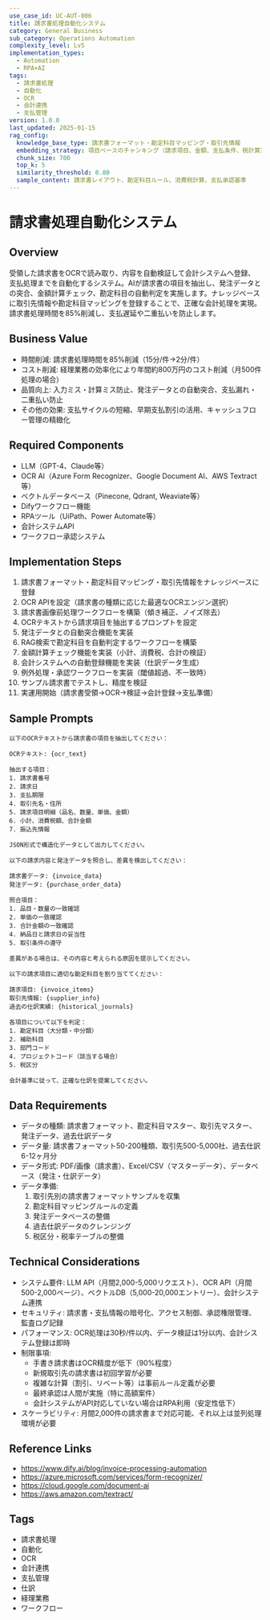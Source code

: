 ```yaml
---
use_case_id: UC-AUT-006
title: 請求書処理自動化システム
category: General Business
sub_category: Operations Automation
complexity_level: Lv5
implementation_types:
  - Automation
  - RPA×AI
tags:
  - 請求書処理
  - 自動化
  - OCR
  - 会計連携
  - 支払管理
version: 1.0.0
last_updated: 2025-01-15
rag_config:
  knowledge_base_type: 請求書フォーマット・勘定科目マッピング・取引先情報
  embedding_strategy: 項目ベースのチャンキング（請求項目、金額、支払条件、税計算）
  chunk_size: 700
  top_k: 5
  similarity_threshold: 0.80
  sample_content: 請求書レイアウト、勘定科目ルール、消費税計算、支払承認基準
---
```


# 請求書処理自動化システム

## Overview

受領した請求書をOCRで読み取り、内容を自動検証して会計システムへ登録、支払処理までを自動化するシステム。AIが請求書の項目を抽出し、発注データとの突合、金額計算チェック、勘定科目の自動判定を実施します。ナレッジベースに取引先情報や勘定科目マッピングを登録することで、正確な会計処理を実現。請求書処理時間を85%削減し、支払遅延や二重払いを防止します。

## Business Value

- 時間削減: 請求書処理時間を85%削減（15分/件→2分/件）
- コスト削減: 経理業務の効率化により年間約800万円のコスト削減（月500件処理の場合）
- 品質向上: 入力ミス・計算ミス防止、発注データとの自動突合、支払漏れ・二重払い防止
- その他の効果: 支払サイクルの短縮、早期支払割引の活用、キャッシュフロー管理の精緻化

## Required Components

- LLM（GPT-4、Claude等）
- OCR AI（Azure Form Recognizer、Google Document AI、AWS Textract等）
- ベクトルデータベース（Pinecone, Qdrant, Weaviate等）
- Difyワークフロー機能
- RPAツール（UiPath、Power Automate等）
- 会計システムAPI
- ワークフロー承認システム

## Implementation Steps

1. 請求書フォーマット・勘定科目マッピング・取引先情報をナレッジベースに登録
2. OCR APIを設定（請求書の種類に応じた最適なOCRエンジン選択）
3. 請求書画像前処理ワークフローを構築（傾き補正、ノイズ除去）
4. OCRテキストから請求項目を抽出するプロンプトを設定
5. 発注データとの自動突合機能を実装
6. RAG検索で勘定科目を自動判定するワークフローを構築
7. 金額計算チェック機能を実装（小計、消費税、合計の検証）
8. 会計システムへの自動登録機能を実装（仕訳データ生成）
9. 例外処理・承認ワークフローを実装（閾値超過、不一致時）
10. サンプル請求書でテストし、精度を検証
11. 実運用開始（請求書受領→OCR→検証→会計登録→支払準備）

## Sample Prompts

```
以下のOCRテキストから請求書の項目を抽出してください：

OCRテキスト: {ocr_text}

抽出する項目：
1. 請求書番号
2. 請求日
3. 支払期限
4. 取引先名・住所
5. 請求項目明細（品名、数量、単価、金額）
6. 小計、消費税額、合計金額
7. 振込先情報

JSON形式で構造化データとして出力してください。
```

```
以下の請求内容と発注データを照合し、差異を検出してください：

請求書データ: {invoice_data}
発注データ: {purchase_order_data}

照合項目：
1. 品目・数量の一致確認
2. 単価の一致確認
3. 合計金額の一致確認
4. 納品日と請求日の妥当性
5. 取引条件の遵守

差異がある場合は、その内容と考えられる原因を提示してください。
```

```
以下の請求項目に適切な勘定科目を割り当ててください：

請求項目: {invoice_items}
取引先情報: {supplier_info}
過去の仕訳実績: {historical_journals}

各項目について以下を判定：
1. 勘定科目（大分類・中分類）
2. 補助科目
3. 部門コード
4. プロジェクトコード（該当する場合）
5. 税区分

会計基準に従って、正確な仕訳を提案してください。
```

## Data Requirements

- データの種類: 請求書フォーマット、勘定科目マスター、取引先マスター、発注データ、過去仕訳データ
- データ量: 請求書フォーマット50-200種類、取引先500-5,000社、過去仕訳6-12ヶ月分
- データ形式: PDF/画像（請求書）、Excel/CSV（マスターデータ）、データベース（発注・仕訳データ）
- データ準備:
  1. 取引先別の請求書フォーマットサンプルを収集
  2. 勘定科目マッピングルールの定義
  3. 発注データベースの整備
  4. 過去仕訳データのクレンジング
  5. 税区分・税率テーブルの整備

## Technical Considerations

- システム要件: LLM API（月間2,000-5,000リクエスト）、OCR API（月間500-2,000ページ）、ベクトルDB（5,000-20,000エントリー）、会計システム連携
- セキュリティ: 請求書・支払情報の暗号化、アクセス制御、承認権限管理、監査ログ記録
- パフォーマンス: OCR処理は30秒/件以内、データ検証は1分以内、会計システム登録は即時
- 制限事項:
  - 手書き請求書はOCR精度が低下（90%程度）
  - 新規取引先の請求書は初回学習が必要
  - 複雑な計算（割引、リベート等）は事前ルール定義が必要
  - 最終承認は人間が実施（特に高額案件）
  - 会計システムがAPI対応していない場合はRPA利用（安定性低下）
- スケーラビリティ: 月間2,000件の請求書まで対応可能、それ以上は並列処理環境が必要

## Reference Links

- https://www.dify.ai/blog/invoice-processing-automation
- https://azure.microsoft.com/services/form-recognizer/
- https://cloud.google.com/document-ai
- https://aws.amazon.com/textract/

## Tags

- 請求書処理
- 自動化
- OCR
- 会計連携
- 支払管理
- 仕訳
- 経理業務
- ワークフロー
